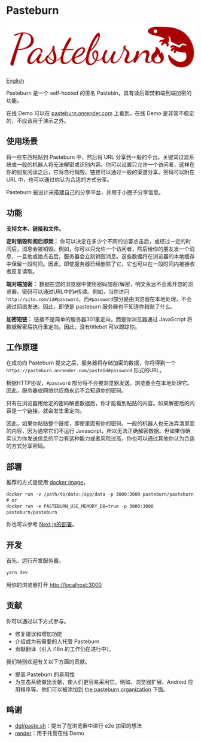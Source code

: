 # Pasteburn

![salamander](../public/salamander.png)

[English](../README.md)

Pasteburn 是一个 self-hosted 的匿名 Pastebin，具有读后即焚和端到端加密的功能。

在线 Demo 可以在 [pasteburn.onrender.com](https://pasteburn.onrender.com) 上看到。在线 Demo 是非常不稳定的，不应该用于演示之外。

## 使用场景

将一些东西粘贴到 Pasteburn 中，然后将 URL 分享到一般的平台。关键词过滤系统或一般的机器人将无法解密或识别内容。你可以设置只允许一个访问者，这样在你的朋友阅读之后，它将自行销毁。链接可以通过一般的渠道分享。密码可以附在 URL 中，也可以通过你认为合适的方式分享。

Pasteburn 被设计来搭建自己的分享平台，并用于小圈子分享信息。

## 功能

**支持文本、链接和文件。**

**定时销毁和阅后即焚：** 你可以决定在多少个不同的访客点击后，或经过一定的时间后，消息会被销毁。例如，你可以只允许一个访问者，然后给你的朋友发一个消息，一旦他或她点击后，服务器会立刻销毁消息。这些数据将在浏览器的本地缓存中保留一段时间。因此，即使服务器已经删除了它，它也可以在一段时间内被接收者反复读取。

**端对端加密：** 数据在您的浏览器中使用密码加密/解密，明文永远不会离开您的浏览器。密码可以通过URL中的`#`传递。例如，当你访问`http://site.com/id#password`，而`#password`部分是由浏览器在本地处理，不会通过网络发送。因此，即使是 pasteburn 服务器也不知道你粘贴了什么。

**加密短链：** 链接不是简单的服务器301重定向，而是你浏览器通过 JavaScript 将数据解密后执行重定向。因此，没有titlebot 可以跟踪你。

## 工作原理

在成功向 Pasteburn 提交之后，服务器将存储加密的数据，你将得到一个 `https://pasteburn.onrender.com/pasteId#password` 形式的URL。

根据HTTP协议，`#password` 部分将不会被浏览器发送。浏览器会在本地处理它。因此，服务器或网络供应商永远不会知道你的密码。

只有在浏览器用给定的密码解密数据后，你才能看到粘贴的内容。如果解密后的内容是一个链接，就会发生重定向。

因此，如果你粘贴整个链接，即使里面有你的密码，一般的机器人也无法弄清里面的内容，因为通常它们不运行 Javascript，所以无法正确解密数据。但如果你确实认为你发送信息的平台有这种能力或者风险过高，你也可以通过其他你认为合适的方式分享密码。

## 部署

推荐的方式是使用 [docker image](https://hub.docker.com/r/pasteburn/pasteburn)。

```shell
docker run -v /path/to/data:/app/data -p 3000:3000 pasteburn/pasteburn
# or
docker run -e PASTEBURN_USE_MEMORY_DB=true -p 3000:3000 pasteburn/pasteburn
```

你也可以参考 [Next.js的部署](https://nextjs.org/docs/deployment)。

## 开发

首先，运行开发服务器。

```bash
yarn dev
```

用你的浏览器打开 [http://localhost:3000](http://localhost:3000)

## 贡献

你可以通过以下方式参与。

- 修复错误和增加功能
- 介绍或为有需要的人托管 Pasteburn
- 贡献翻译（引入 i18n 的工作仍在进行中）。

我们特别欢迎有关以下方面的贡献。

- 提高 Pasteburn 的易用性
- 为生态系统做出贡献，使人们更容易采用它。例如，浏览器扩展、Android 应用程序等。他们可以被添加到 [the pasteburn organization](https://github.com/pasteburn) 下面。

## 鸣谢

- [dgl/paste.sh](https://github.com/dgl/paste.sh)：提出了在浏览器中进行 e2e 加密的想法
- [render](render.com)：用于托管在线 Demo
